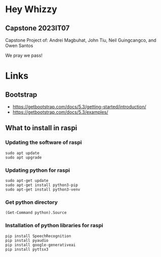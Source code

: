 # Hey Whizzy
## Capstone 2023IT07
Capstone Project of:
Andrei Magbuhat, John Tiu, Neil Guingcangco, and Owen Santos

We pray we pass!

# Links

## Bootstrap
- https://getbootstrap.com/docs/5.3/getting-started/introduction/
- https://getbootstrap.com/docs/5.3/examples/

## What to install in raspi

### Updating the software of raspi
```
sudo apt update
sudo apt upgrade
```

### Updating python for raspi
```
sudo apt-get update
sudo apt-get install python3-pip
sudo apt-get install python3-venv
```

### Get python directory
```
(Get-Command python).Source
```

### Installation of python libraries for raspi
```
pip install SpeechRecognition
pip install pyaudio
pip install google-generativeai
pip install pyttsx3
```
